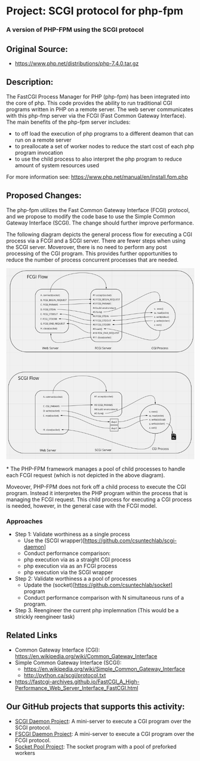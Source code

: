 # Project:  SCGI protocol for php-fpm
### A version of PHP-FPM using the SCGI protocol

## Original Source:
* https://www.php.net/distributions/php-7.4.0.tar.gz

## Description:

The FastCGI Process Manager for PHP (php-fpm) has been integrated into the core of php.  This code provides the ability to run traditional CGI programs written in PHP on a remote server.  The web server communicates with this php-fmp server via the FCGI (Fast Common Gateway Interface).  The main benefits of the php-fpm server includes:

* to off load the execution of php programs to a different deamon that can run on a remote server
* to preallocate a set of worker nodes to reduce the start cost of each php program invocation
* to use the child process to also interpret the php program to reduce amount of system resources used

For more information see: https://www.php.net/manual/en/install.fpm.php

## Proposed Changes:

The php-fpm utilizes the Fast Common Gateway Interface (FCGI) protocol, and we propose to modify the code base to use the Simple Common Gateway Interface (SCGI).  The change should further improve performance.   

The following diagram depicts the general process flow for executing a CGI process via a FCGI and a SCGI server.  There are fewer steps when using the SCGI server.  Moverover, there is no need to perform any post processing of the CGI program.  This provides further opportunities to reduce the number of process concurrent processes that are needed.

![FCGI and SCGI Flow Diagram](https://github.com/csuntechlab/scgi-php-fpm/blob/main/images/FCGI-and-SCGI-Flow.png)

\* The PHP-FPM framework manages a pool of child processes to handle each FCGI request (which is not depicted in the above diagram).  

Moveover, PHP-FPM does not fork off a child process to execute the CGI program.  Instead it interpretes the PHP program within the process that is managing the FCGI request. This child process for executing a CGI process is needed, however, in the general case with the FCGI model.  

### Approaches
  * Step 1: Validate worthiness as a single process
    * Use the (SCGI wrapper)[https://github.com/csuntechlab/scgi-daemon]
    * Conduct performance comparison:
     * php execution via as a straight CGI process
     * php execution via as an FCGI process
     * php execution via the SCGI wrapper
  * Step 2: Validate worthiness a a pool of processes
    * Update the (socket)[https://github.com/csuntechlab/socket] program
    * Conduct performance comparison with N simultaneous runs of a program.
  * Step 3. Reengineer the current php implemnation
    (This would be a strickly reengineer task)


## Related Links
* Common Gateway Interface (CGI): https://en.wikipedia.org/wiki/Common_Gateway_Interface
* Simple Common Gateway Interface (SCGI):
  * https://en.wikipedia.org/wiki/Simple_Common_Gateway_Interface
  * http://python.ca/scgi/protocol.txt
* https://fastcgi-archives.github.io/FastCGI_A_High-Performance_Web_Server_Interface_FastCGI.html

## Our GitHub projects that supports this activity:
* [SCGI Daemon Project](https://github.com/csuntechlab/scgi-daemon): A mini-server to execute a CGI program over the SCGI protocol.
* [FSCGI Daemon Project](https://github.com/csuntechlab/fcgi-daemon): A mini-server to execute a CGI program over the FCGI protocol.
* [Socket Pool Project](https://github.com/csuntechlab/socket): The socket program with a pool of preforked workers

